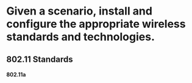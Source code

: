 # Given a scenario, install and configure the appropriate wireless standards and technologies.

## 802.11 Standards

#### 802.11a